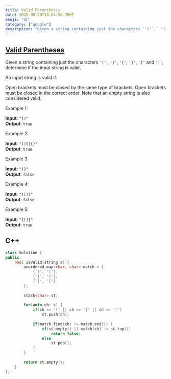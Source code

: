```yaml
---
title: Valid Parenthesis
date: 2020-08-20T18:04:52.786Z
emoji: "😄"
category: ["google"]
description: "Given a string containing just the characters `'('`,` ')'`, `'{'`, `'}'`, `'['` and `']'`, determine if the input string is valid."
---
```


## [Valid Parentheses](https://leetcode.com/problems/valid-parentheses/)

Given a string containing just the characters `'('`,` ')'`, `'{'`, `'}'`, `'['` and `']'`, determine if the input string is valid.

An input string is valid if:

Open brackets must be closed by the same type of brackets.
Open brackets must be closed in the correct order.
Note that an empty string is also considered valid.

Example 1:

**Input**: `"()"`  
**Output**: `true`

Example 2:

**Input**: `"()[]{}"`  
**Output**: `true`

Example 3:

**Input**: `"(]"`  
**Output**: `false`

Example 4:

**Input**: `"([)]"`  
**Output**: `false`  

Example 5:

**Input**: `"{[]}"`  
**Output**: `true`

## C++

```cpp
class Solution {
public:
    bool isValid(string s) {
        unordered_map<char, char> match = {
            {')', '('},
            {'}', '{'},
            {']', '['}
        };
        
        stack<char> st;
        
        for(auto ch: s) {
            if(ch == '(' || ch == '{' || ch == '[')
                st.push(ch);
            
            if(match.find(ch) != match.end()) {
                if(st.empty() || match[ch] != st.top())
                    return false;
                else
                    st.pop();
            }
        }
        
        return st.empty();
    }
};
```